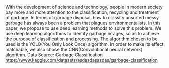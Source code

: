 With the development of science and technology, people in modern society pay more and more attention to the classification, recycling and treatment of garbage. In terms of garbage disposal, how to classify unsorted messy garbage has always been a problem that plagues environmentalists. In this paper, we propose to use deep learning methods to solve this problem. We use deep learning algorithms to identify garbage images, so as to achieve the purpose of classification and processing. The algorithm chosen to be used is the YOLO(You Only Look Once) algorithm. In order to make its effect matchable, we also chose the CNN(Convolutional neural network) algorithm.
Data Source: Garbage Classification https://www.kaggle.com/datasets/asdasdasasdas/garbage-classification
